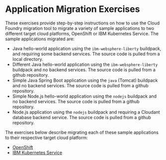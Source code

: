 # Application Migration Exercises

These exercises provide step-by-step instructions on how to use the Cloud Foundry migration tool to migrate a variety of sample applications to two different target cloud platforms, OpenShift or IBM Kubernetes Service. The sample applications migrated are:

- Java hello-world application using the `ibm-websphere-liberty` buildpack, and requiring some backend services. The source code is pulled from a local directory.
- Different Java hello-world application using the `ibm-websphere-liberty` buildpack and no backend services. The source code is pulled from a github repository.
- Simple Java Spring Boot application using the `java` (Tomcat) buildpack and no backend services. The source code is pulled from a github repository.
- Simple Node.js hello-world application using the `nodejs` buildpack and no backend services. The source code is pulled from a github repository.
- Node.js application using the `nodejs` buildpack and requiring a Cloudant database backend service. The source code is pulled from a github repository.
 
The exercises below describe migrating each of these sample applications to their respective target cloud platform:

- [OpenShift](openshift.md)
- [IBM Kubernetes Service](iks.md)

